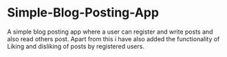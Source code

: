 # Simple-Blog-Posting-App
A simple blog posting app where a user can register and write posts and also read others post. Apart from this i have also
added the functionality of Liking and disliking of posts by registered users.
